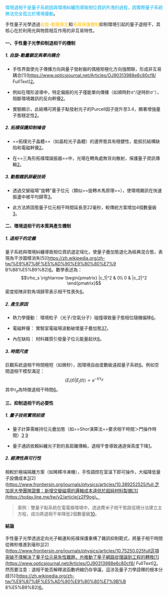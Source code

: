 <font color="#00b0f0">環境退相干是量子系統因與環境糾纏而導致相位資訊外洩的過程，因實際量子系統無法完全孤立於環境擾動</font>。

手性量子光學透過<font color="#ffc000">自旋-動量鎖定</font>和<font color="#ffc000">拓樸保護機制</font>抑制環境引起的量子退相干，其核心在於利用光與物質相互作用的非互易特性。

#### 一、手性量子光學抑制退相干的機制

##### 1. 自旋-動量鎖定與單向耦合

 - 手性界面使光子傳播方向與量子發射器的偶極矩極化方向強關聯，形成非互易耦合[1](https://www.opticsjournal.net/Articles/OJ90313988e6c80cf8/ FullText)[2](https://www.frontiersin.org/journals/physics/articles/10.3389/fphy.2022.845579/full)。 

- 例如在環形波導中，特定偏振的光子僅能單向傳​​播（如順時針σ⁺/逆時針σ⁻），阻斷環境雜訊的反向幹擾[2](https://www.frontiersin.org/journals/physics/articles/10.3389/fphy.org/journals/physics/articles/10.3389/fphy.2022.845579/full)。 

- 實驗顯示，此結構可將量子點發射光子的Purcell因子提升至3.4，顯著增強量子態穩定性[2](https://www.frontiersin.org/journals/physics/articles/10.3389/fphy.2022.845579/full)。

##### 2. 拓樸保護抑制噪音

 - ==拓樸光子晶體==（如晶粒光子晶體）的邊界態具有穩健性，能抵抗結構缺陷和電磁幹擾[2](https://www.frontiersin.org/journals/physics/articles/10.3389/fphy.2022.845579/full)。 

- 在==三角形拓樸環諧振器==中，光場在轉角處無背向散射，保護量子資訊傳輸[2](https://www.frontiersin.org/journals/physics/articles/10.3389/fphy.2022.845579/full)。

##### 3. 動態雜訊屏蔽技術

 - 透過交變磁場"旋轉"量子位元（類似==旋轉木馬原理==），使環境雜訊在快速振盪中被平均歸零[3](https://today.line.me/tw/v2/article/z2P9og)。 

- 此方法將固態量子位元相干時間延長至22毫秒，較傳統方案增加4個數量級[3](https://today.line.me/tw/v2/article/z2P9og)。


#### 二、環境退相干的本質與產生機制

##### 1. 退相干的定義
 量子系統與環境糾纏導致相位資訊退定域化，使量子疊加態退化為經典混合態，表現為干涉圖樣消失[5](https://zh.wikipedia.org/zh-tw/%E9%87%8F%E5%AD%90%E9%80%80%E7%9 B%B8%E5%B9%B2)[6](https://zh.wikipedia.org/zh-cn/%E9%87%8F%E5%AD%90%E5%8E%BB%E7%9B%B8%E5%B9%B2?oldformat=true)。數學表述為：$$\rho_s \rightarrow \begin{pmatrix} |c_1|^2 & 0\\ 0 & |c_2|^2 \end{pmatrix}$$
 密度矩陣非對角項歸零表示相干性喪失[6](https://zh.wikipedia.org/zh-cn/%E9%87%8F%E5%AD%90%E5%8E%BB%E7%9B%B8%E5%B9%B2?oldformat=true)。

##### 2. 產生原因

 - 熱力學擾動：
   環境粒子（光子/空氣分子）碰撞導致量子態相位隨機偏移[6](https://zh.wikipedia.org/zh-cn/%E9%87%8F%E5%AD%90%E5%8E%BB%E7%9B%B8%E5%B9%B2?oldat=true)。 

- 電磁幹擾：
  實驗室電磁場波動破壞量子疊加態[3](https://today.line.me/tw/v2/article/z2P9og)[7](https://www.scimonth.com.tw/archives/6188)。 

- 內在缺陷：
  材料雜質引發量子位元能量起伏[8](https://blog.csdn.net/yangxue_mifen/article/details/129795462)。

##### 3. 時間尺度
 巨觀系統退相干時間極短（如微秒），因環境自由度數級遠超量子系統[6](https://zh.wikipedia.org/zh-cn/%E9%87%8F%E5%AD%90%E5%8E%BB%E7%9B%B8%E5%B9%B2?oldformat=true)。例如空間退相干模型滿足： $$\langle E_i(t)|E_j(t) \rangle \propto e^{-t/\tau_d}$$
 其中$\tau_d$為特徵退相干時間[6](https://zh.wikipedia.org/zh-cn/%E9%87%8F%E5%AD%90%E5%8E%BB%E7%9B%B8%E5%B9%B2?oldformat=true)。
 
#### 三、抑制退相干的必要性

##### 1. 量子技術實現前提

 - 量子計算需維持位元疊加態（如==Shor演算法==要求相干時間＞門操作時間）[3](https://today.line.me/tw/v2/article/z2P9og) [9](https://scitechvista.nat.gov.tw/Article/C000003/detail?ID=1cdd583f-b4ea-4f9d-adef-80ef06ccee55)

 - 量子通訊依賴糾纏光子對的長距離傳輸，退相干會導致通道保真度下降[1](https://www.opticsjournal.net/Articles/OJ90313988e6c80cf8/FullText)。

##### 2. 經濟性與可行性
 相較於極端隔離方案（如稀釋冷凍機），手性調控在室溫下即可操作，大幅降低量子設備成本[3](https://today.line.me/tw/v2/article/z2P9og)[2](https://www.frontiersin.org/journals/physics/articles/10.389252525/full.芝加哥大學團隊證實：新增交變磁場的邏輯成本遠低於超純材料製備[3](https://today.line.me/tw/v2/article/z2P9og)。

> 案例：雙量子點系統在電電極環境中，透過費米子相干態路徑積分法建立主方程，成功將退相干率降低2個數量級[10](https://ndltd.ncl.edu.tw/cgi-bin/gs32/gsweb.cgi/login?o=dnclcdr&s=id%3D%2005670%2005970%)。

#### 結論

手性量子光學透過定向光子輸運和拓樸保護重構了雜訊抑制範式，將量子相干時間從微秒推進到毫秒[3](https://today.line.me/tw/v2/article/z2P9og)[2](https://www.frontiersin.org/journals/physics/articles/10.75250.025full這項突破不僅解決了量子位元易失性難題，也推動了量子網路從理論到工程的轉換[1](https://www.opticsjournal.net/Articles/OJ90313988e6c80cf8/ FullText)[2](https://www.frontiersin.org/journals/physics/articles/10.3389/fphy.2022.845579/full)。然而要注意：退相干能否解釋波函數坍縮仍存爭議，這涉及量子力學詮釋的根本分歧[5](https://zh.wikipedia.org/zh-tw/%E9%87%8F%E5%AD%90%E9%80%80%E7%9B%B 8%E5%B9%B2)[6](https://zh.wikipedia.org/zh-cn/%E9%87%8F%E5%AD%90%E5%8E%BB%E7%9B%B8%E5%B9%B2?oldformat=true)。